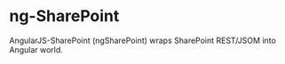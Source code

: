 ng-SharePoint
=============

  AngularJS-SharePoint (ngSharePoint) wraps SharePoint REST/JSOM into Angular world.
